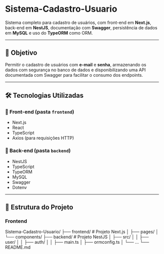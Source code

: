 # Sistema-Cadastro-Usuario

Sistema completo para cadastro de usuários, com front-end em **Next.js**, back-end em **NestJS**, documentação com **Swagger**, persistência de dados em **MySQL** e uso do **TypeORM** como ORM.

---

## 📌 Objetivo

Permitir o cadastro de usuários com **e-mail** e **senha**, armazenando os dados com segurança no banco de dados e disponibilizando uma API documentada com Swagger para facilitar o consumo dos endpoints.

---

## 🛠️ Tecnologias Utilizadas

### 🧩 Front-end (pasta `frontend`)
- Next.js
- React
- TypeScript
- Axios (para requisições HTTP)

### 🔧 Back-end (pasta `backend`)
- NestJS
- TypeScript
- TypeORM
- MySQL
- Swagger
- Dotenv

---

## 📁 Estrutura do Projeto
### Frontend

Sistema-Cadastro-Usuario/
├── frontend/ # Projeto Next.js
│ ├── pages/
│ └── components/
├── backend/ # Projeto NestJS
│ ├── src/
│ │ ├── user/
│ │ ├── auth/
│ │ ├── main.ts
│ ├── ormconfig.ts
│ └── ...
└── README.md


